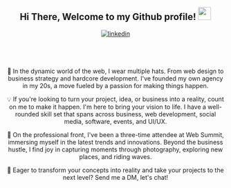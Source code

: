 <div align="center">
<h2> Hi There, Welcome to my Github profile! <img src="https://github.com/abdoachhoubi/abdoachhoubi/blob/main/gifs/Hi.gif" width="30"></h2>
<a href="https://linkedin.com/in/tiagonrodrigues" target="_blank">
<img src=https://img.shields.io/badge/linkedin-%2300acee.svg?color=405DE6&style=for-the-badge&logo=linkedin&logoColor=white alt=linkedin style="margin-bottom: 5px;" />
</a>
<br />
<br />
<br />
<br />

👋 In the dynamic world of the web, I wear multiple hats. From web design to business strategy and hardcore development. I've founded my own agency in my 20s, a move fueled by a passion for making things happen.

💡 If you're looking to turn your project, idea, or business into a reality, count on me to make it happen. I'm here to bring your vision to life. I have a well-rounded skill set that spans across business, web development, social media, software, events, and UI/UX.

🌴 On the professional front, I've been a three-time attendee at Web Summit, immersing myself in the latest trends and innovations. Beyond the business hustle, I find joy in capturing moments through photography, exploring new places, and riding waves.

🚀 Eager to transform your concepts into reality and take your projects to the next level? Send me a DM, let's chat!

